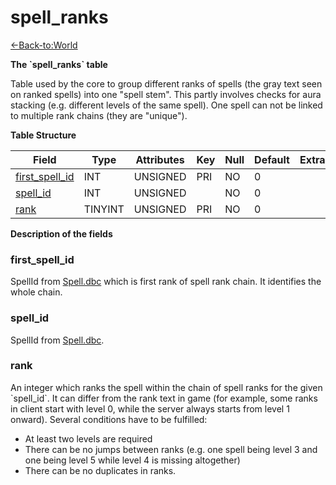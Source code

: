 # spell\_ranks

[<-Back-to:World](database-world)

**The \`spell\_ranks\` table**

Table used by the core to group different ranks of spells (the gray text seen on ranked spells) into one "spell stem". This partly involves checks for aura stacking (e.g. different levels of the same spell). One spell can not be linked to multiple rank chains (they are "unique").

**Table Structure**

| Field               | Type    | Attributes | Key | Null | Default | Extra | Comment |
| ------------------- | ------- | ---------- | --- | ---- | ------- | ----- | ------- |
| [first_spell_id][1] | INT     | UNSIGNED   | PRI | NO   | 0       |       |         |
| [spell_id][2]       | INT     | UNSIGNED   |     | NO   | 0       |       |         |
| [rank][3]           | TINYINT | UNSIGNED   | PRI | NO   | 0       |       |         |

[1]: #first_spell_id
[2]: #spell_id
[3]: #rank

**Description of the fields**

### first\_spell\_id

SpellId from [Spell.dbc](spell) which is first rank of spell rank chain. It identifies the whole chain.

### spell\_id

SpellId from [Spell.dbc](spell).

### rank

An integer which ranks the spell within the chain of spell ranks for the given \`spell\_id\`. It can differ from the rank text in game (for example, some ranks in client start with level 0, while the server always starts from level 1 onward). Several conditions have to be fulfilled:

- At least two levels are required
- There can be no jumps between ranks (e.g. one spell being level 3 and one being level 5 while level 4 is missing altogether)
- There can be no duplicates in ranks.
